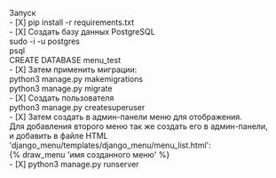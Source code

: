 Запуск<br>
    - [X] pip install -r requirements.txt<br>
    - [X] Создать базу данных PostgreSQL<br>
    sudo -i -u postgres<br>
    psql<br>
    CREATE DATABASE menu_test<br>
    - [X] Затем применить миграции:<br>
    python3 manage.py makemigrations<br>
    python3 manage.py migrate<br>
    - [X] Создать пользователя<br>
    python3 manage.py createsuperuser<br>
    - [X] Затем создать в админ-панели меню для отображения.<br>
    Для добавления второго меню так же создать его в админ-панели,<br>
    и добавить в файле HTML 'django_menu/templates/django_menu/menu_list.html':<br>
    {% draw_menu 'имя созданного меню' %}<br>
    - [X] python3 manage.py runserver<br>